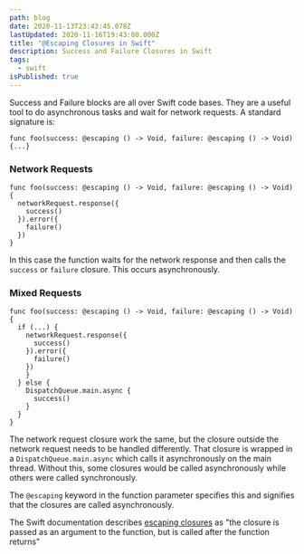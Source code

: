 ```yaml
---
path: blog
date: 2020-11-13T23:43:45.078Z
lastUpdated: 2020-11-16T19:43:00.000Z
title: "@Escaping Closures in Swift"
description: Success and Failure Closures in Swift
tags:
  - swift
isPublished: true
---
```


Success and Failure blocks are all over Swift code bases. They are a useful tool to do asynchronous tasks and wait for network requests. A standard signature is:

```
func foo(success: @escaping () -> Void, failure: @escaping () -> Void) {...}
```

### Network Requests

```
func foo(success: @escaping () -> Void, failure: @escaping () -> Void) {
  networkRequest.response({
    success()
  }).error({
    failure()
  })
}
```

In this case the function waits for the network response and then calls the `success` or `failure` closure. This occurs asynchronously.

### Mixed Requests

```
func foo(success: @escaping () -> Void, failure: @escaping () -> Void) {
  if (...) {
    networkRequest.response({
      success()
    }).error({
      failure()
    })
    }
  } else {
    DispatchQueue.main.async {
      success()
    }
  }
}
```

The network request closure work the same, but the closure outside the network request needs to be handled differently. That closure is wrapped in a `DispatchQueue.main.async` which calls it asynchronously on the main thread. Without this, some closures would be called asynchronously while others were called synchronously.

The `@escaping` keyword in the function parameter specifies this and signifies that the closures are called asynchronously.

The Swift documentation describes [escaping closures](https://docs.swift.org/swift-book/LanguageGuide/Closures.html#ID546) as "the closure is passed as an argument to the function, but is called after the function returns"
